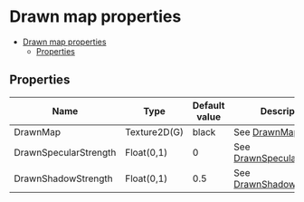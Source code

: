 # Drawn map properties

- [Drawn map properties](#drawn-map-properties)
  - [Properties](#properties)

## Properties
| Name                  | Type         | Default value | Description                                                                                      |
| --------------------- | ------------ | ------------- | ------------------------------------------------------------------------------------------------ |
| DrawnMap              | Texture2D(G) | black         | See [DrawnMap](../common/drawn_map_property_descriptions.md#drawnmap).                           |
| DrawnSpecularStrength | Float(0,1)   | 0             | See [DrawnSpecularStrength](../common/drawn_map_property_descriptions.md#drawnspecularstrength). |
| DrawnShadowStrength   | Float(0,1)   | 0.5           | See [DrawnShadowStrength](../common/drawn_map_property_descriptions.md#drawnshadowstrength).     |